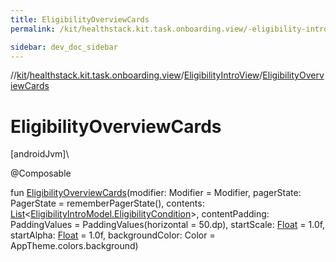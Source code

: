 ```yaml
---
title: EligibilityOverviewCards
permalink: /kit/healthstack.kit.task.onboarding.view/-eligibility-intro-view/-eligibility-overview-cards.html

sidebar: dev_doc_sidebar
---
```

//[kit](../../../kit.html)/[healthstack.kit.task.onboarding.view](../index.html)/[EligibilityIntroView](index.html)/[EligibilityOverviewCards](-eligibility-overview-cards.html)



# EligibilityOverviewCards



[androidJvm]\




@Composable



fun [EligibilityOverviewCards](-eligibility-overview-cards.html)(modifier: Modifier = Modifier, pagerState: PagerState = rememberPagerState(), contents: [List](https://kotlinlang.org/api/latest/jvm/stdlib/kotlin.collections/-list/index.html)&lt;[EligibilityIntroModel.EligibilityCondition](../../healthstack.kit.task.onboarding.model/-eligibility-intro-model/-eligibility-condition/index.html)&gt;, contentPadding: PaddingValues = PaddingValues(horizontal = 50.dp), startScale: [Float](https://kotlinlang.org/api/latest/jvm/stdlib/kotlin/-float/index.html) = 1.0f, startAlpha: [Float](https://kotlinlang.org/api/latest/jvm/stdlib/kotlin/-float/index.html) = 1.0f, backgroundColor: Color = AppTheme.colors.background)




